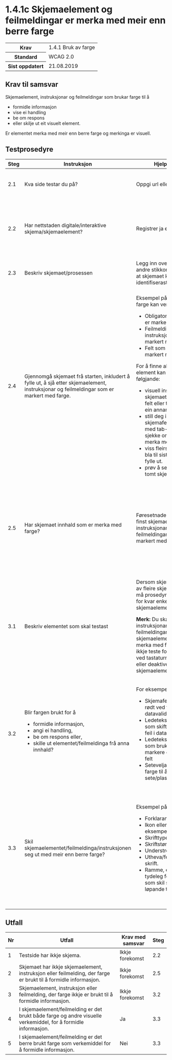 # 1.4.1c Skjemaelement og feilmeldingar er merka med meir enn berre farge
<table class="table table-bordered ">
    <tbody><tr><th>Krav</th><td>1.4.1 Bruk av farge</td></tr>
    <tr><th>Standard</th><td>WCAG 2.0</td></tr>
    <tr><th>Sist oppdatert</th><td>21.08.2019</td></tr>
    
</tbody></table>

## Krav til samsvar

<p>Skjemaelement, instruksjonar og feilmeldingar som brukar farge til å</p>
<ul>
<li>formidle informasjon</li>
<li>vise ei handling</li>
<li>be om respons</li>
<li>eller skilje ut eit visuelt element.</li>
</ul>
<p>Er elementet merka med meir enn berre farge og merkinga er visuell.</p>

## Testprosedyre

<table class="table table-bordered table-responsive">
                <thead>
                    <tr>
                        <th scope="col">Steg</th>
                        <th scope="col">Instruksjon</th>
                        <th scope="col">Hjelpetekst</th>
                        <th scope="col">Alternativ</th>
                        <th scope="col">Ruting</th>
                        <th scope="col">Kilde</th>
                    </tr>
                </thead>
                <tbody>
                    <tr><td>2.1</td><td>Kva side testar du på?</td><td>Oppgi url eller side-ID</td><td>Tekst</td><td><ul><li><strong>Alle</strong> : <ul><li>Type: gaaTil</li><li>Steg: 2.2</li></ul></li></ul></td><td></td></tr><tr><td>2.2</td><td>Har nettstaden digitale/interaktive skjema/skjemaelement?</td><td>Registrer ja eller nei.</td><td><ul><li>Ja</li><li>Nei</li></ul></td><td><ul><li><strong>Ja</strong> : <ul><li>Type: gaaTil</li><li>Steg: 2.3</li></ul></li><li><strong>Nei</strong> : <ul><li>Type: ikkjeForekomst</li><li>Utfall: Testside har ikkje skjema.</li></ul></li></ul></td><td></td></tr><tr><td>2.3</td><td>Beskriv skjemaet/prosessen</td><td>Legg inn overskrift, eller andre stikkord som er slik at skjemaet kan identifiserast.</td><td>Tekst</td><td><ul><li><strong>Alle</strong> : <ul><li>Type: gaaTil</li><li>Steg: 2.4</li></ul></li></ul></td><td></td></tr><tr><td>2.4</td><td>Gjennomgå skjemaet frå starten, inkludert å fylle ut, å sjå etter skjemaelement, instruksjonar og feilmeldingar som er markert med farge.</td><td><p>Eksempel på merking med farge kan vere:</p><ul><li>Obligatoriske felt som er markert med rødt</li><li>Feilmeldingar eller instruksjonar som er markert med rødt</li><li>Felt som er OK markert med grønt</li></ul><p>For å finne aktuelle element kan du gjere følgjande:</p><ul><li>visuell inspeksjon av skjemaet for å sjå etter felt eller tekst som er i ein annan farge.</li><li>still deg i første skjemafelt og naviger med tab-tast for å sjekke om noko blir merka med farge.</li><li>viss fleirsidig, prøv å bla til siste side utan å fylle ut.</li><li>prøv å sende inn eit tomt skjema</li></ul></td><td></td><td><ul><li><strong>Alle</strong> : <ul><li>Type: gaaTil</li><li>Steg: 2.5</li></ul></li></ul></td><td></td></tr><tr><td>2.5</td><td>Har skjemaet innhald som er merka med farge?</td><td><p>Føresetnaden er at det finst skjemaelement, instruksjonar eller feilmeldingar som er markert med farge.</p></td><td><ul><li>Ja</li><li>Nei</li></ul></td><td><ul><li><strong>Ja</strong> : <ul><li>Type: gaaTil</li><li>Steg: 3.1</li></ul></li><li><strong>Nei</strong> : <ul><li>Type: ikkjeForekomst</li><li>Utfall: Skjemaet har ikkje skjemaelement, instruksjon eller feilmelding, der farge er brukt til å formidle informasjon.</li><li>Element: 2.3</li></ul></li></ul></td><td></td></tr><tr><td>3.1</td><td>Beskriv elementet som skal testast</td><td><p>Dersom skjemaet består av fleire skjemaelement må prosedyren repeterast for kvar enkelt skjemaelement.</p><p><strong>Merk:</strong> Du skal berre teste instruksjonar, feilmeldingar eller skjemaelement som er merka med farge. Du skal ikkje teste fokusmarkering ved tastaturnavigering eller deaktiverte skjemaelement.</p></td><td>Tekst</td><td><ul><li><strong>Alle</strong> : <ul><li>Type: gaaTil</li><li>Steg: 3.2</li></ul></li></ul></td><td></td></tr><tr><td>3.2</td><td>Blir fargen brukt for å<ul><li>formidle informasjon,</li><li>angi ei handling,</li><li>be om respons eller,</li><li>skille ut elementet/feilmeldinga frå anna innhald?</li></ul></td><td><p>For eksempel:</p><ul><li>Skjemafelt som blir rødt ved feil i datavalidering</li><li>Ledetekst/instruksjon som skiftar farge ved feil i datavalidering</li><li>Ledetekst/instruksjon som brukar farge for å markere obligatoriske felt</li><li>Seteveljar som brukar farge til å vise valgt sete/plass</li></ul></td><td><ul><li>Ja</li><li>Nei</li></ul></td><td><ul><li><strong>Ja</strong> : <ul><li>Type: gaaTil</li><li>Steg: 3.3</li></ul></li><li><strong>Nei</strong> : <ul><li>Type: ikkjeForekomst</li><li>Utfall: Skjemaelement, instruksjon eller feilmelding, der farge ikkje er brukt til å formidle informasjon.</li></ul></li></ul></td><td></td></tr><tr><td>3.3</td><td>Skil skjemaelementet/feilmeldinga/instruksjonen seg ut med meir enn berre farge?</td><td><p>Eksempel på markering:</p><ul><li>Forklarande tekst</li><li>Ikon eller symbol, for eksempel stjerne</li><li>Skrifttype</li><li>Skriftstørrelse</li><li>Understreking</li><li>Utheva/feit/bold/kursiv skrift.</li><li>Ramme, eller annan tydeleg formatering som skil seg ut frå løpande tekst. </li></ul></td><td><ul><li>Ja</li><li>Nei</li></ul></td><td><ul><li><strong>Ja</strong> : <ul><li>Type: avslutt</li><li>Fasit: Ja</li><li>Utfall: I skjemaelement/feilmelding er det brukt både farge og andre visuelle verkemiddel, for å formidle informasjon.</li></ul></li><li><strong>Nei</strong> : <ul><li>Type: avslutt</li><li>Fasit: Nei</li><li>Utfall: I skjemaelement/feilmelding er det berre brukt farge som verkemiddel for å formidle informasjon.</li></ul></li></ul></td><td>G14, G182, G205, F81</td>
                </tr></tbody></table>
                
## Utfall
<table class="table table-bordered table-responsive-md">
                <thead>
                    <tr>
                        <th scope="col">Nr</th>
                        <th scope="col">Utfall</th>
                        <th scope="col">Krav med samsvar</th>
                        <th scope="col">Steg</th>
                        </tr>
                </thead>
                <tbody>

<tr><td>1</td><td>Testside har ikkje skjema.</td><td>Ikkje forekomst</td><td>2.2</td></tr><tr><td>2</td><td>Skjemaet har ikkje skjemaelement, instruksjon eller feilmelding, der farge er brukt til å formidle informasjon.</td><td>Ikkje forekomst</td><td>2.5</td></tr><tr><td>3</td><td>Skjemaelement, instruksjon eller feilmelding, der farge ikkje er brukt til å formidle informasjon.</td><td>Ikkje forekomst</td><td>3.2</td></tr><tr><td>4</td><td>I skjemaelement/feilmelding er det brukt både farge og andre visuelle verkemiddel, for å formidle informasjon.</td><td>Ja</td><td>3.3</td></tr><tr><td>5</td><td>I skjemaelement/feilmelding er det berre brukt farge som verkemiddel for å formidle informasjon.</td><td>Nei</td><td>3.3</td></tr>
                </tbody>
            </table>
